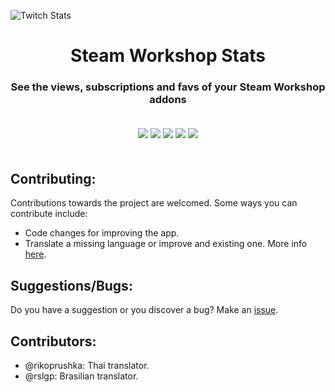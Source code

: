 ![Twitch Stats](https://repository-images.githubusercontent.com/289227137/bab81a80-7abc-11eb-8c63-37afc324cb8b)

<h1 align="center">Steam Workshop Stats</h1>
<h3 align="center">See the views, subscriptions and favs of your Steam Workshop addons</h3>
<div align="center" style="padding-top: 20px; padding-bottom: 20px">
    <img src="https://img.shields.io/github/stars/thejaviertc/steam-workshop-stats" />
    <img src="https://img.shields.io/github/v/release/thejaviertc/steam-workshop-stats" />
    <img src="https://img.shields.io/github/license/thejaviertc/steam-workshop-stats" />
    <img src="https://img.shields.io/github/commit-activity/m/thejaviertc/steam-workshop-stats" />
    <img src="https://github.com/thejaviertc/steam-workshop-stats/actions/workflows/cicd.yml/badge.svg" />
</div>

## Contributing:

Contributions towards the project are welcomed. Some ways you can contribute include:

-   Code changes for improving the app.
-   Translate a missing language or improve and existing one.
    More info [here](https://github.com/thejaviertc/steam-workshop-stats/blob/main/CONTRIBUTING.md).

## Suggestions/Bugs:

Do you have a suggestion or you discover a bug? Make an [issue](https://github.com/thejaviertc/steam-workshop-stats/issues/new).

## Contributors:

-   @rikoprushka: Thai translator.
-   @rslgp: Brasilian translator.
